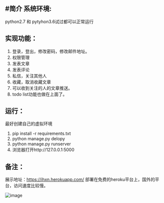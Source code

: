 #简介
系统环境: 
----------
python2.7 和 pytyhon3.6试过都可以正常运行

实现功能：
-----------
1. 登录，登出，修改密码，修改邮件地址。
2. 权限管理
3. 发表文章
4. 发表评论
5. 私信，关注其他人 
6. 收藏，取消收藏文章
7. 可以收到关注的人的文章推送。
8. todo list功能也做在上面了。

运行：
-----
最好创建自己的虚拟环境
1. pip install -r requirements.txt
2. python manage.py delopy
3. python manage.py runserver
4. 浏览器打开http://127.0.0.1:5000

备注：
-----
展示地址：https://ihxn.herokuapp.com/
部署在免费的heroku平台上，国外的平台，访问速度比较慢。

![image](https://github.com/striderhcx/myFlask/blob/master/%E5%8D%9A%E5%AE%A2.gif)

